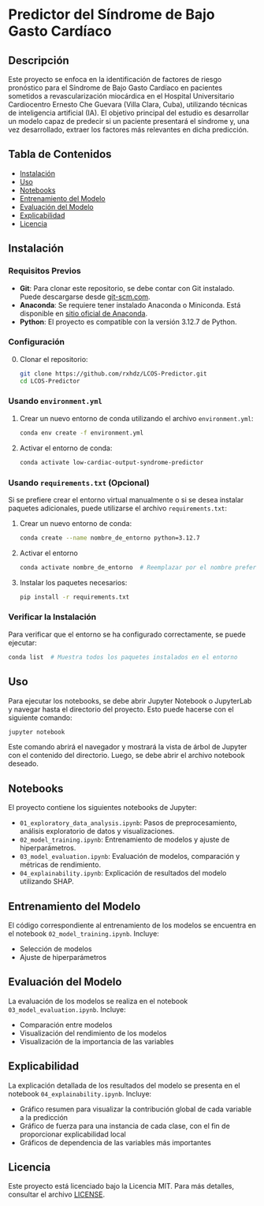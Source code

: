 # Predictor del Síndrome de Bajo Gasto Cardíaco

## Descripción
Este proyecto se enfoca en la identificación de factores de riesgo pronóstico para el Síndrome de Bajo Gasto Cardíaco 
en pacientes sometidos a revascularización miocárdica en el Hospital Universitario Cardiocentro Ernesto Che Guevara 
(Villa Clara, Cuba), utilizando técnicas de inteligencia artificial (IA). El objetivo principal del estudio es 
desarrollar un modelo capaz de predecir si un paciente presentará el síndrome y, una vez desarrollado, extraer los 
factores más relevantes en dicha predicción.

## Tabla de Contenidos
* [Instalación](#instalación)
* [Uso](#uso)
* [Notebooks](#notebooks)
* [Entrenamiento del Modelo](#entrenamiento-del-modelo)
* [Evaluación del Modelo](#evaluación-del-modelo)
* [Explicabilidad](#explicabilidad)
* [Licencia](#licencia)

## Instalación

### Requisitos Previos
- **Git**: Para clonar este repositorio, se debe contar con Git instalado. 
Puede descargarse desde [git-scm.com](https://git-scm.com/).
- **Anaconda**: Se requiere tener instalado Anaconda o Miniconda. Está disponible en 
[sitio oficial de Anaconda](https://www.anaconda.com/products/distribution#download-section).
- **Python**: El proyecto es compatible con la versión 3.12.7 de Python.

### Configuración
0. Clonar el repositorio:
   ```bash
   git clone https://github.com/rxhdz/LCOS-Predictor.git
   cd LCOS-Predictor
   ```

### Usando `environment.yml`
1. Crear un nuevo entorno de conda utilizando el archivo `environment.yml`:
   ```bash
   conda env create -f environment.yml
   ```
2. Activar el entorno de conda:
   ```bash
   conda activate low-cardiac-output-syndrome-predictor
   ```

### Usando `requirements.txt` (Opcional)
Si se prefiere crear el entorno virtual manualmente o si se desea instalar paquetes adicionales, puede utilizarse el 
archivo `requirements.txt`:

1. Crear un nuevo entorno de conda:
   ```bash
   conda create --name nombre_de_entorno python=3.12.7
   ```
2. Activar el entorno
   ```bash
   conda activate nombre_de_entorno  # Reemplazar por el nombre preferido
   ```
3. Instalar los paquetes necesarios:
   ```bash
   pip install -r requirements.txt
   ```

### Verificar la Instalación
Para verificar que el entorno se ha configurado correctamente, se puede ejecutar:
```bash
conda list  # Muestra todos los paquetes instalados en el entorno
```

## Uso
Para ejecutar los notebooks, se debe abrir Jupyter Notebook o JupyterLab y navegar hasta el directorio del proyecto. 
Esto puede hacerse con el siguiente comando:
```bash
jupyter notebook
```

Este comando abrirá el navegador y mostrará la vista de árbol de Jupyter con el contenido del directorio. Luego, se 
debe abrir el archivo notebook deseado.

## Notebooks
El proyecto contiene los siguientes notebooks de Jupyter:
- `01_exploratory_data_analysis.ipynb`: Pasos de preprocesamiento, análisis exploratorio de datos y visualizaciones.
- `02_model_training.ipynb`: Entrenamiento de modelos y ajuste de hiperparámetros.
- `03_model_evaluation.ipynb`: Evaluación de modelos, comparación y métricas de rendimiento.
- `04_explainability.ipynb`: Explicación de resultados del modelo utilizando SHAP.

## Entrenamiento del Modelo
El código correspondiente al entrenamiento de los modelos se encuentra en el notebook `02_model_training.ipynb`. 
Incluye:
- Selección de modelos
- Ajuste de hiperparámetros

## Evaluación del Modelo
La evaluación de los modelos se realiza en el notebook `03_model_evaluation.ipynb`. Incluye:
- Comparación entre modelos
- Visualización del rendimiento de los modelos
- Visualización de la importancia de las variables

## Explicabilidad
La explicación detallada de los resultados del modelo se presenta en el notebook `04_explainability.ipynb`. Incluye:
- Gráfico resumen para visualizar la contribución global de cada variable a la predicción
- Gráfico de fuerza para una instancia de cada clase, con el fin de proporcionar explicabilidad local
- Gráficos de dependencia de las variables más importantes

## Licencia
Este proyecto está licenciado bajo la Licencia MIT. Para más detalles, consultar el archivo [LICENSE](LICENSE).
